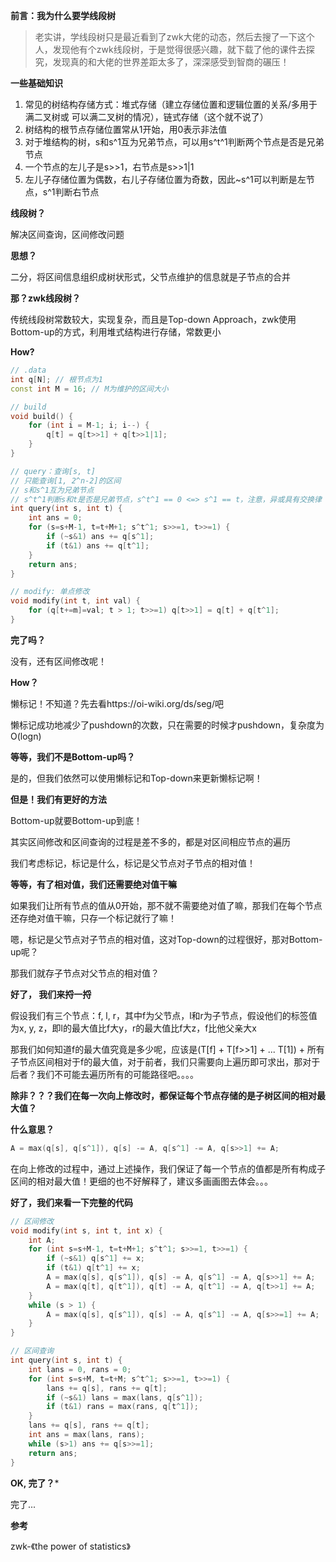 <!--
.. title: 算法学习-zwk线段树
.. slug: zwkxian-duan-shu-zhe-mo-ri-ji
.. date: 2021-04-11 14:42:47 UTC+08:00
.. tags: 算法，数据结构
.. category: 数据结构
.. link: 
.. description: 
.. type: text
-->

**前言：我为什么要学线段树**

> 老实讲，学线段树只是最近看到了zwk大佬的动态，然后去搜了一下这个人，发现他有个zwk线段树，于是觉得很感兴趣，就下载了他的课件去探究，发现真的和大佬的世界差距太多了，深深感受到智商的碾压！

**一些基础知识**

1. 常见的树结构存储方式：堆式存储（建立存储位置和逻辑位置的关系/多用于满二叉树或 可以满二叉树的情况），链式存储（这个就不说了）
2. 树结构的根节点存储位置常从1开始，用0表示非法值
3. 对于堆结构的树，s和s^1互为兄弟节点，可以用s^t^1判断两个节点是否是兄弟节点
4. 一个节点的左儿子是s>>1，右节点是s>>1|1
5. 左儿子存储位置为偶数，右儿子存储位置为奇数，因此~s^1可以判断是左节点，s^1判断右节点

**线段树？**

解决区间查询，区间修改问题

**思想？**

二分，将区间信息组织成树状形式，父节点维护的信息就是子节点的合并

**那？zwk线段树？**

传统线段树常数较大，实现复杂，而且是Top-down Approach，zwk使用Bottom-up的方式，利用堆式结构进行存储，常数更小

**How?**

```c++
// .data
int q[N]; // 根节点为1
const int M = 16; // M为维护的区间大小

// build
void build() {
	for (int i = M-1; i; i--) {
        q[t] = q[t>>1] + q[t>>1|1];
    } 
}

// query：查询[s, t]
// 只能查询[1, 2^n-2]的区间
// s和s^1互为兄弟节点
// s^t^1判断s和t是否是兄弟节点，s^t^1 == 0 <=> s^1 == t，注意，异或具有交换律
int query(int s, int t) {
    int ans = 0;
    for (s=s+M-1, t=t+M+1; s^t^1; s>>=1, t>>=1) {
        if (~s&1) ans += q[s^1];
        if (t&1) ans += q[t^1];
    }
    return ans;
}

// modify: 单点修改
void modify(int t, int val) {
    for (q[t+=m]=val; t > 1; t>>=1) q[t>>1] = q[t] + q[t^1];
}
```

**完了吗？**

没有，还有区间修改呢！

**How？**

懒标记！不知道？先去看https://oi-wiki.org/ds/seg/吧

懒标记成功地减少了pushdown的次数，只在需要的时候才pushdown，复杂度为O(logn)

**等等，我们不是Bottom-up吗？**

是的，但我们依然可以使用懒标记和Top-down来更新懒标记啊！

**但是！我们有更好的方法**

Bottom-up就要Bottom-up到底！

其实区间修改和区间查询的过程是差不多的，都是对区间相应节点的遍历

我们考虑标记，标记是什么，标记是父节点对子节点的相对值！

**等等，有了相对值，我们还需要绝对值干嘛**

如果我们让所有节点的值从0开始，那不就不需要绝对值了嘛，那我们在每个节点还存绝对值干嘛，只存一个标记就行了嘛！

嗯，标记是父节点对子节点的相对值，这对Top-down的过程很好，那对Bottom-up呢？

那我们就存子节点对父节点的相对值？

**好了， 我们来捋一捋**

假设我们有三个节点：f, l, r，其中f为父节点，l和r为子节点，假设他们的标签值为x, y, z，即l的最大值比f大y，r的最大值比f大z，f比他父亲大x

那我们如何知道f的最大值究竟是多少呢，应该是(T[f] + T[f>>1] + ... T[1]) + 所有子节点区间相对于f的最大值，对于前者，我们只需要向上遍历即可求出，那对于后者？我们不可能去遍历所有的可能路径吧。。。。

**除非？？？我们在每一次向上修改时，都保证每个节点存储的是子树区间的相对最大值？**

**什么意思？**

```c++
A = max(q[s], q[s^1]), q[s] -= A, q[s^1] -= A, q[s>>1] += A;
```

在向上修改的过程中，通过上述操作，我们保证了每一个节点的值都是所有构成子区间的相对最大值！更细的也不好解释了，建议多画画图去体会。。。

**好了，我们来看一下完整的代码**

```c++
// 区间修改
void modify(int s, int t, int x) {
    int A;
	for (int s=s+M-1, t=t+M+1; s^t^1; s>>=1, t>>=1) {
        if (~s&1) q[s^1] += x;
        if (t&1) q[t^1] += x;
        A = max(q[s], q[s^1]), q[s] -= A, q[s^1] -= A, q[s>>1] += A;
        A = max(q[t], q[t^1]), q[t] -= A, q[t^1] -= A, q[t>>1] += A;
    }
    while (s > 1) {
        A = max(q[s], q[s^1]), q[s] -= A, q[s^1] -= A, q[s>>=1] += A;
    }
}

// 区间查询
int query(int s, int t) {
    int lans = 0, rans = 0;
    for (int s=s+M, t=t+M; s^t^1; s>>=1, t>>=1) {
        lans += q[s], rans += q[t];
        if (~s&1) lans = max(lans, q[s^1]);
        if (t&1) rans = max(rans, q[t^1]);
    }
   	lans += q[s], rans += q[t];
    int ans = max(lans, rans);
    while (s>1) ans += q[s>>=1];
    return ans;
}
```

**OK, 完了？***

完了...

**参考**

zwk-《the power of statistics》











